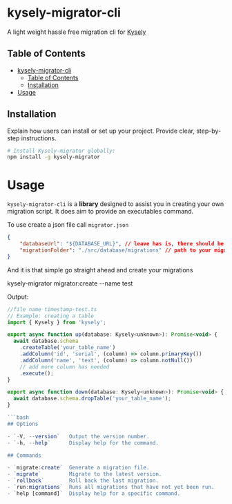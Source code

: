 # kysely-migrator-cli

A light weight hassle free migration cli for [Kysely](https://github.com/koskimas/kysely)

## Table of Contents

- [kysely-migrator-cli](#kysely-migrator-cli)
  - [Table of Contents](#table-of-contents)
  - [Installation](#installation)
- [Usage](#usage)
  

## Installation

Explain how users can install or set up your project. Provide clear, step-by-step instructions.

```bash
# Install Kysely-migrator globally:
npm install -g kysely-migrator

```

# Usage

`kysely-migrator-cli` is a **library** designed to assist you in creating your own migration script. It does aim to provide an executables command.

To use create a json file call `migrator.json` 

```json
{
    "databaseUrl": "${DATABASE_URL}", // leave has is, there should be an env variable with the same name(your database connection)
    "migrationFolder": "./src/database/migrations" // path to your migrations folder
}
```

And it is that simple go straight ahead and create your migrations

kysely-migrator migrator:create --name test


Output:

```javascript
//file name timestamp-test.ts
// Example: creating a table
import { Kysely } from 'kysely';

export async function up(database: Kysely<unknown>): Promise<void> {
  await database.schema
    .createTable('your_table_name')
    .addColumn('id', 'serial', (column) => column.primaryKey())
    .addColumn('name', 'text', (column) => column.notNull())
    // add more column has needed
    .execute();
}

export async function down(database: Kysely<unknown>): Promise<void> {
  await database.schema.dropTable('your_table_name');
}

```bash
## Options

- `-V, --version`   Output the version number.
- `-h, --help`      Display help for the command.

## Commands

- `migrate:create`  Generate a migration file.
- `migrate`         Migrate to the latest version.
- `rollback`        Roll back the last migration.
- `run:migrations`  Runs all migrations that have not yet been run.
- `help [command]`  Display help for a specific command.

```
